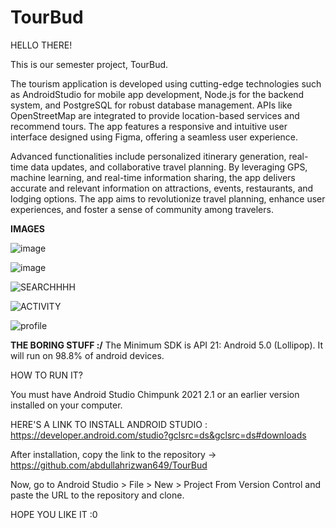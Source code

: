 # TourBud

HELLO THERE!

This is our semester project, TourBud.

The tourism application is developed using cutting-edge technologies such as AndroidStudio for mobile app development, Node.js for the backend system, and PostgreSQL for robust database management. 
APIs like OpenStreetMap are integrated to provide location-based services and recommend tours. The app features a responsive and intuitive user interface designed using Figma, offering a seamless user experience.

Advanced functionalities include personalized itinerary generation, real-time data updates, and collaborative travel planning. 
By leveraging GPS, machine learning, and real-time information sharing, the app delivers accurate and relevant information on attractions, events, restaurants, and lodging options. 
The app aims to revolutionize travel planning, enhance user experiences, and foster a sense of community among travelers.

**IMAGES**

![image](https://github.com/abdullahrizwan649/TourBud/assets/100567651/e55cb466-26d9-440f-acdc-d2c9bab764e5)

![image](https://github.com/abdullahrizwan649/TourBud/assets/100567651/15c9149f-3305-407c-92ca-2db1f7105f60)

![SEARCHHHH](https://github.com/abdullahrizwan649/TourBud/assets/100567651/f3559ddb-05cc-49cb-9d90-3a4075ec8e6b)

![ACTIVITY](https://github.com/abdullahrizwan649/TourBud/assets/100567651/2d2fede7-ff60-478b-94c9-1d92f19a4f2b)

![profile](https://github.com/abdullahrizwan649/TourBud/assets/100567651/6009f437-7fbc-4022-9768-bc78c370fe08)


**THE BORING STUFF :/**
The Minimum SDK is API 21: Android 5.0 (Lollipop). It will run on 98.8% of android devices.


HOW TO RUN IT?

You must have Android Studio Chimpunk 2021 2.1 or an earlier version installed on your computer.

HERE'S A LINK TO INSTALL ANDROID STUDIO : https://developer.android.com/studio?gclsrc=ds&gclsrc=ds#downloads

After installation, copy the link to the repository -> https://github.com/abdullahrizwan649/TourBud

Now, go to Android Studio > File > New > Project From Version Control and paste the URL to the repository and clone.

HOPE YOU LIKE IT :0
